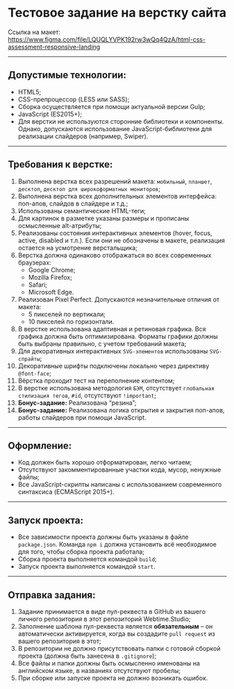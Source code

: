 # Тестовое задание на верстку сайта

Ссылка на макет:
https://www.figma.com/file/LQUQLYVPK192rw3wQq4QzA/html-css-assessment-responsive-landing

---

## Допустимые технологии:

- HTML5;
- CSS-препроцессор (LESS или SASS);
- Сборка осуществляется при помощи актуальной версии Gulp;
- JavaScript (ES2015+);
- Для верстки не используются сторонние библиотеки и компоненты. Однако, допускаются использование JavaScript-библиотеки для реализации слайдеров (например, Swiper).

---

## Требования к верстке:

1. Выполнена верстка всех разрешений макета: `мобильный`, `планшет`, `десктоп`, `десктоп для широкоформатных мониторов`; 
2. Выполнена верстка всех дополнительных элементов интерфейса: поп-апов, слайдов в слайдере и т.д.; 
3. Использованы семантические HTML-теги;
4. Для картинок в разметке указаны размеры и прописаны осмысленные alt-атрибуты;
5. Реализованы состояния интерактивных элементов (hover, focus, active, disabled и т.л.). Если они не обозначены в макете, реализация остается на усмотрение верстальщика; 
6. Верстка должна одинаково отображаться во всех современных браузерах:
   - Google Chrome;
   - Mozilla Firefox;
   - Safari;
   - Microsoft Edge. 
7. Реализован Pixel Perfect. Допускаются незначительные отличия от макета:
   - 5 пикселей по вертикали;
   - 10 пикселей по горизонтали.
8. В верстке использована адаптивная и ретиновая графика. Вся графика должна быть оптимизирована. Форматы графики должны быть выбраны правильно, с учетом требований макета;
9. Для декоративных интерактивных `SVG-элементов` использованы `SVG-спрайты`;
10. Декоративные шрифты подключены локально через директиву `@font-face`; 
11. Вёрстка проходит тест на переполнение контентом;
12. В верстке использована методология `БЭМ`, отсутствует `глобальная стилизация тегов`, `#id`, отсутствуют `!important`; 
13. **Бонус-задание:** Реализована “резина”;
14. **Бонус-задание:** Реализована логика открытия и закрытия поп-апов, работы слайдеров при помощи JavaScript.

---

## Оформление:

- Код должен быть хорошо отформатирован, легко читаем;
- Отсутствуют закомментированные участки кода, мусор, ненужные файлы;
- Все JavaScript-скрипты написаны с использованием современного синтаксиса (ECMAScript 2015+).

---

## Запуск проекта:

- Все зависимости проекта должны быть указаны в файле `package.json`. Команда `npm i` должна установить всё необходимое для того, чтобы сборка проекта работала;
- Сборка проекта выполняется командой `build`;
- Запуск проекта выполняется командой `start`.

---

## Отправка задания:

1. Задание принимается в виде пул-реквеста в GitHub из вашего личного репозитория в этот репозиторий Webtime.Studio;
2. Заполнение шаблона пул-реквеста является **обязательным** – он автоматически 
активируется, когда вы создадите `pull request` из вашего репозитория в этот; 
3. В репозитории не должно присутствовать папки с готовой сборкой проекта (должна быть занесена в `.gitignore`);
4. Все файлы и папки должны быть осмысленно именованы на английском языке, в названиях отсутствуют пробелы;
5. При сборке или запуске проекта не должно возникать ошибок.

